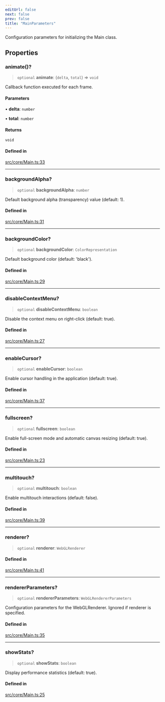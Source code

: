 ```yaml
---
editUrl: false
next: false
prev: false
title: "MainParameters"
---
```


Configuration parameters for initializing the Main class.

## Properties

### animate()?

> `optional` **animate**: (`delta`, `total`) => `void`

Callback function executed for each frame.

#### Parameters

• **delta**: `number`

• **total**: `number`

#### Returns

`void`

#### Defined in

[src/core/Main.ts:33](https://github.com/agargaro/three.ez/blob/b06e30e89a1cb80df2de9df7c48590de59a134ce/src/core/Main.ts#L33)

***

### backgroundAlpha?

> `optional` **backgroundAlpha**: `number`

Default background alpha (transparency) value (default: 1).

#### Defined in

[src/core/Main.ts:31](https://github.com/agargaro/three.ez/blob/b06e30e89a1cb80df2de9df7c48590de59a134ce/src/core/Main.ts#L31)

***

### backgroundColor?

> `optional` **backgroundColor**: `ColorRepresentation`

Default background color (default: 'black').

#### Defined in

[src/core/Main.ts:29](https://github.com/agargaro/three.ez/blob/b06e30e89a1cb80df2de9df7c48590de59a134ce/src/core/Main.ts#L29)

***

### disableContextMenu?

> `optional` **disableContextMenu**: `boolean`

Disable the context menu on right-click (default: true).

#### Defined in

[src/core/Main.ts:27](https://github.com/agargaro/three.ez/blob/b06e30e89a1cb80df2de9df7c48590de59a134ce/src/core/Main.ts#L27)

***

### enableCursor?

> `optional` **enableCursor**: `boolean`

Enable cursor handling in the application (default: true).

#### Defined in

[src/core/Main.ts:37](https://github.com/agargaro/three.ez/blob/b06e30e89a1cb80df2de9df7c48590de59a134ce/src/core/Main.ts#L37)

***

### fullscreen?

> `optional` **fullscreen**: `boolean`

Enable full-screen mode and automatic canvas resizing (default: true).

#### Defined in

[src/core/Main.ts:23](https://github.com/agargaro/three.ez/blob/b06e30e89a1cb80df2de9df7c48590de59a134ce/src/core/Main.ts#L23)

***

### multitouch?

> `optional` **multitouch**: `boolean`

Enable multitouch interactions (default: false).

#### Defined in

[src/core/Main.ts:39](https://github.com/agargaro/three.ez/blob/b06e30e89a1cb80df2de9df7c48590de59a134ce/src/core/Main.ts#L39)

***

### renderer?

> `optional` **renderer**: `WebGLRenderer`

#### Defined in

[src/core/Main.ts:41](https://github.com/agargaro/three.ez/blob/b06e30e89a1cb80df2de9df7c48590de59a134ce/src/core/Main.ts#L41)

***

### rendererParameters?

> `optional` **rendererParameters**: `WebGLRendererParameters`

Configuration parameters for the WebGLRenderer. Ignored if renderer is specified.

#### Defined in

[src/core/Main.ts:35](https://github.com/agargaro/three.ez/blob/b06e30e89a1cb80df2de9df7c48590de59a134ce/src/core/Main.ts#L35)

***

### showStats?

> `optional` **showStats**: `boolean`

Display performance statistics (default: true).

#### Defined in

[src/core/Main.ts:25](https://github.com/agargaro/three.ez/blob/b06e30e89a1cb80df2de9df7c48590de59a134ce/src/core/Main.ts#L25)
